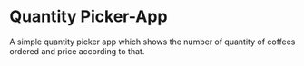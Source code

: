 # Quantity Picker-App
A simple quantity picker app which shows the number of quantity of coffees ordered and price according to that.


